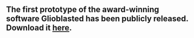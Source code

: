 ## The first prototype of the award-winning software Glioblasted has been publicly released. Download it [here](https://github.com/aaravdave/Glioblasted-Prototype).
